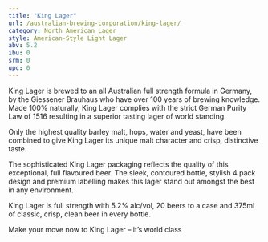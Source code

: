 ```yaml
---
title: "King Lager"
url: /australian-brewing-corporation/king-lager/
category: North American Lager
style: American-Style Light Lager
abv: 5.2
ibu: 0
srm: 0
upc: 0
---
```

King Lager is brewed to an all Australian full strength formula in Germany, by the Giessener Brauhaus who have over 100 years of brewing knowledge. Made 100% naturally, King Lager complies with the strict German Purity Law of 1516 resulting in a superior tasting lager of world standing.

Only the highest quality barley malt, hops, water and yeast, have been combined to give King Lager its unique malt character and crisp, distinctive taste.

The sophisticated King Lager packaging reflects the quality of this exceptional, full flavoured beer. The sleek, contoured bottle, stylish 4 pack design and premium labelling makes this lager stand out amongst the best in any environment. 

King Lager is full strength with 5.2% alc/vol, 20 beers to a case and 375ml of classic, crisp, clean beer in every bottle.

Make your move now to King Lager – it’s world class
